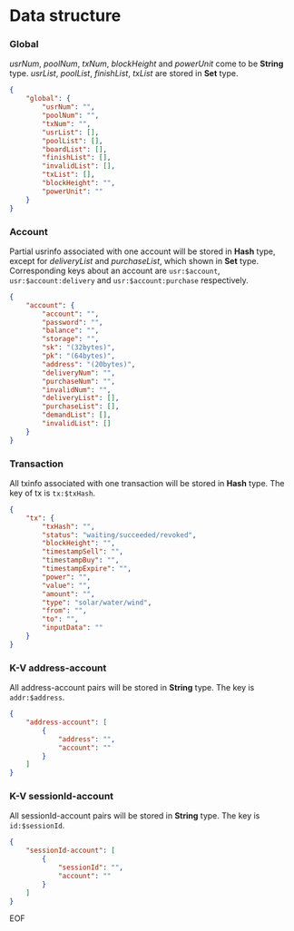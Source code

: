 # Data structure

###  Global

*usrNum*, *poolNum*, *txNum*, *blockHeight* and *powerUnit* come to be **String** type. *usrList*, *poolList*, *finishList*, *txList* are stored in **Set** type.

```json
{
    "global": {
        "usrNum": "",
        "poolNum": "",
        "txNum": "",
        "usrList": [],
        "poolList": [],
        "boardList": [],
        "finishList": [],
        "invalidList": [],
        "txList": [],
        "blockHeight": "",
        "powerUnit": ""
    }
}
```

### Account

Partial usrinfo associated with one account will be stored in **Hash** type, except for *deliveryList* and *purchaseList*, which shown in **Set** type. Corresponding keys about an account are `usr:$account`, `usr:$account:delivery` and `usr:$account:purchase` respectively.

```json
{
    "account": {
    	"account": "",
    	"password": "",
    	"balance": "",
        "storage": "",
        "sk": "(32bytes)",
        "pk": "(64bytes)",
    	"address": "(20bytes)",
    	"deliveryNum": "",
    	"purchaseNum": "",
        "invalidNum": "",
    	"deliveryList": [],
        "purchaseList": [],
        "demandList": [],
        "invalidList": []
    }
}
```

### Transaction

All txinfo associated with one transaction will be stored in **Hash** type. The key of tx is `tx:$txHash`.

```json
{
    "tx": {
        "txHash": "",
        "status": "waiting/succeeded/revoked",
        "blockHeight": "",
        "timestampSell": "",
        "timestampBuy": "",
        "timestampExpire": "",
        "power": "",
        "value": "",
        "amount": "",
        "type": "solar/water/wind",
        "from": "",
        "to": "",
        "inputData": ""
    }
}
```

### K-V address-account

All address-account pairs will be stored in **String** type. The key is `addr:$address`.

```json
{
    "address-account": [
        {
            "address": "",
            "account": ""
        }
    ]
}
```

### K-V sessionId-account

All sessionId-account pairs will be stored in **String** type. The key is `id:$sessionId`.

```json
{
    "sessionId-account": [
        {
            "sessionId": "",
            "account": ""
        }
    ]
}
```

EOF